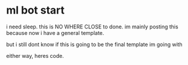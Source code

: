 # ml bot start
  
i need sleep. this is NO WHERE CLOSE to done. im mainly posting this because now i have a general template. 

but i still dont know if this is going to be the final template im going with

 either way, heres code.